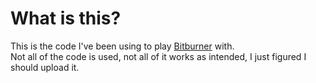 # What is this?
This is the code I've been using to play [Bitburner](https://store.steampowered.com/app/1812820/Bitburner/) with.<br>
Not all of the code is used, not all of it works as intended, I just figured I should upload it.